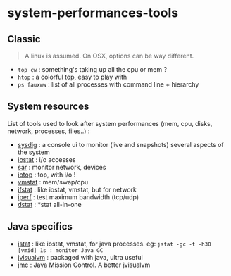 # system-performances-tools

## Classic

> A linux is assumed. On OSX, options can be way different.

- `top cw` : something's taking up all the cpu or mem ?
- `htop` : a colorful top, easy to play with
- `ps fauxww` : list of all processes with command line + hierarchy

## System resources

List of tools used to look after system performances (mem, cpu, disks, network, processes, files..) :

- [sysdig](http://www.sysdig.org/) : a console ui to monitor (live and snapshots) several aspects of the system
- [iostat](http://linuxcommand.org/man_pages/iostat1.html) : i/o accesses
- [sar](http://linuxcommand.org/man_pages/sar1.html) : monitor network, devices
- [iotop](http://guichaz.free.fr/iotop/) : top, with i/o !
- [vmstat](http://linuxcommand.org/man_pages/vmstat8.html) : mem/swap/cpu
- [ifstat](https://linux.die.net/man/1/ifstat) : like iostat, vmstat, but for network
- [iperf](https://iperf.fr/) : test maximum bandwidth (tcp/udp)
- [dstat](http://dag.wiee.rs/home-made/dstat/) :  *stat all-in-one

## Java specifics

- [jstat](http://docs.oracle.com/javase/8/docs/technotes/guides/troubleshoot/tooldescr017.html) : like iostat, vmstat, for java processes. eg: `jstat -gc -t -h30 [vmid] 1s : monitor Java GC`
- [jvisualvm](https://visualvm.github.io/) : packaged with java, ultra useful
- [jmc](https://docs.oracle.com/javacomponents/jmc-5-5/jmc-user-guide/jmc.htm) : Java Mission Control. A better jvisualvm

